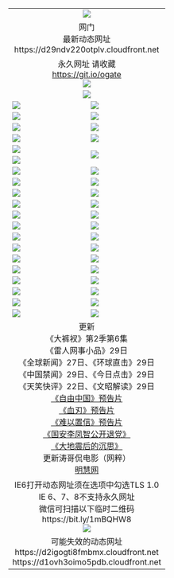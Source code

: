 ﻿<table>
  <tr></tr>
  <tr><td colspan=2 align=center><img src="https://d29ndv220otplv.cloudfront.net/Up/oGate.jpg" /></td></tr>
  <tr><td colspan=2 align=center>网门<br>最新动态网址
<br>https://d29ndv220otplv.cloudfront.net
    </td>
  </tr>
  <tr>
    <td colspan=2 align=center>永久网址 请收藏<br/><a href="https://git.io/ogate" target="_blank">https://git.io/ogate</a><br/><a href="https://d29ndv220otplv.cloudfront.net/Up/0WMGDL2.png" target="_blank"><img src="https://d29ndv220otplv.cloudfront.net/Up/0WMGD2.png"/></a></td>
    <!--td align=center>临时网址 微信用<br/><a href="https://bit.ly/1mBQHW8" target="_blank">https://bit.ly/1mBQHW8</a><br/><a href="https://d29ndv220otplv.cloudfront.net/Up/0WMGDL3.png" target="_blank"><img src="https://d29ndv220otplv.cloudfront.net/Up/0WMGD3.png"/></a></td-->
  </tr>
  <tr>
    <td colspan=2 align=center><a href="https://d29ndv220otplv.cloudfront.net/ogUP.aspx?name=0oGate.apk" target="_blank"><img src="https://d29ndv220otplv.cloudfront.net/Up/0WMAZ.jpg" /></a></td>
  </tr>
  <tr>
    <td><a href="https://d29ndv220otplv.cloudfront.net/ogNice.aspx" target="_blank"><img src="https://d29ndv220otplv.cloudfront.net/Up/0WCYY.jpg" /></a></td>
    <td><a href="https://d29ndv220otplv.cloudfront.net/onCO.aspx?ob=600%E4%BA%8B%E7%89%A9&op=%E5%A2%9E%E5%88%A0%E6%94%B9&args=WH1~%23%E7%B1%BB%E5%9E%8B6%E6%96%B0%E9%97%BB%7c%23%E7%B1%BB%E5%9E%8B6%E8%AF%84%E8%AE%BA&mode=" target="_blank"><img src="https://d29ndv220otplv.cloudfront.net/Up/0WZTT.jpg" /></a></td> 
  </tr>
  <tr>
    <td><a href="https://d29ndv220otplv.cloudfront.net/ogDY.aspx" target="_blank"><img src="https://d29ndv220otplv.cloudfront.net/Up/0FK.jpg" /></a></td>
    <td><a href="https://d29ndv220otplv.cloudfront.net/ogST.aspx" target="_blank"><img src="https://d29ndv220otplv.cloudfront.net/Up/0ST.jpg" /></a></td> 
  </tr>
  <tr>
    <!--td rowspan=2><a href="https://d29ndv220otplv.cloudfront.net/ogUP.aspx?name=WJ.mp4&count=T:1,480P:1" target="_blank"><img src="https://d29ndv220otplv.cloudfront.net/Up/WJ.jpg" /></a></td-->
    <td><a href="https://d29ndv220otplv.cloudfront.net/ogUP.aspx?name=11DKC.mp4&count=T:2,2:6,1:16" target="_blank"><img src="https://d29ndv220otplv.cloudfront.net/Up/11DKC.jpg" /></a></td> 
    <td><div><a href="https://d29ndv220otplv.cloudfront.net/ogUP.aspx?name=LRWS.mp4&count=7B:8,6B:44,5A:10,5B:35,4A:14,4B:19,3A:10,3B:26,2A:16,2B:21,1A:23,1B:29&current=7B:8" target="_blank"><img src="https://d29ndv220otplv.cloudfront.net/Up/LRWS.jpg" /></a></td>
   </tr>
  <tr>
    <td><a href="https://d29ndv220otplv.cloudfront.net/ogUP.aspx?name=LRSH.mp4&count=W:13,2:10" target="_blank"><img src="https://d29ndv220otplv.cloudfront.net/Up/LRSH.jpg" /></a></td>
    <td><a href="https://d29ndv220otplv.cloudfront.net/ogUP.aspx?name=BYWXY.mp4" target="_blank"><img src="https://d29ndv220otplv.cloudfront.net/Up/BYWXY.jpg" /></a></td>
  </tr>
  <tr>
    <td><a href="https://d29ndv220otplv.cloudfront.net/ogUP.aspx?name=JQR.mp4&count=2" target="_blank"><img src="https://d29ndv220otplv.cloudfront.net/Up/JQR.jpg" /></a></td>   
    <td rowspan=2><a href="https://d29ndv220otplv.cloudfront.net/ogUP.aspx?name=JP.mp4&count=9" target="_blank"><img src="https://d29ndv220otplv.cloudfront.net/Up/JP.jpg" /></td>
  </tr>
  <tr>
    <td><a href="https://d29ndv220otplv.cloudfront.net/ogUP.aspx?name=WH.mp4" target="_blank"><img src="https://d29ndv220otplv.cloudfront.net/Up/WH.jpg" /></a></td>
  </tr>
  <tr>
    <td><a href="https://d29ndv220otplv.cloudfront.net/ogUP.aspx?name=SSZJ.mp4&count=SP:6,480P:8" target="_blank"><img src="https://d29ndv220otplv.cloudfront.net/Up/SSZJ.jpg" /></a></td>
    <td><a href="https://d29ndv220otplv.cloudfront.net/ogUP.aspx?name=ZY.mp4&count=2015:16" target="_blank"><img src="https://d29ndv220otplv.cloudfront.net/Up/ZY.jpg" /></a</td>
  </tr>
  <tr>
    <td><a href="https://d29ndv220otplv.cloudfront.net/ogUP.aspx?name=XTFY.mp4&count=B:2,A:24" target="_blank"><img src="https://d29ndv220otplv.cloudfront.net/Up/XTFY.jpg" /></a></td>
    <td><a href="https://d29ndv220otplv.cloudfront.net/ogUP.aspx?name=1XQK.mp4&count=13" target="_blank"><img src="https://d29ndv220otplv.cloudfront.net/Up/1XQK.jpg" /></a</td>
  </tr>
  <tr>
    <td><a href="https://d29ndv220otplv.cloudfront.net/ogUP.aspx?name=1LYF.mp4&count=2" target="_blank"><img src="https://d29ndv220otplv.cloudfront.net/Up/1LYF0.jpg" /></a></td>
    <td><a href="https://d29ndv220otplv.cloudfront.net/ogUP.aspx?name=1ZGC.mp4&count=6" target="_blank"><img src="https://d29ndv220otplv.cloudfront.net/Up/1ZGC0.jpg" /></a></td>
  </tr>
  <tr>
    <td><a href="https://d29ndv220otplv.cloudfront.net/ogUP.aspx?name=1ZKM.mp4&count=3&current=3" target="_blank"><img src="https://d29ndv220otplv.cloudfront.net/Up/1ZKM0.jpg" /></a></td>  
    <td><a href="https://d29ndv220otplv.cloudfront.net/ogUP.aspx?name=1WWY.mp4&count=6&current=6" target="_blank"><img src="https://d29ndv220otplv.cloudfront.net/Up/1WWY0.jpg" /></a></td>
  </tr>
  <tr>
    <td><a href="https://d29ndv220otplv.cloudfront.net/ogUP.aspx?name=10JGY.mp4&count=3" target="_blank"><img src="https://d29ndv220otplv.cloudfront.net/Up/10JGY0.jpg" /></a></td>
    <td><a href="https://d29ndv220otplv.cloudfront.net/ogUP.aspx?name=10CYS.mp4&count=2" target="_blank"><img src="https://d29ndv220otplv.cloudfront.net/Up/10CYS0.jpg" /></a></td>
  </tr>
  <tr>
    <td><a href="https://d29ndv220otplv.cloudfront.net/ogUP.aspx?name=4SQQ.mp4&count=201602:20,201601:21&current=201602:20" target="_blank"><img src="https://d29ndv220otplv.cloudfront.net/Up/4SQQ0.jpg"/></a></td>
    <td><a href="https://d29ndv220otplv.cloudfront.net/ogUP.aspx?name=4SHQ.mp4&count=201602:27,201601:28&current=201602:27" target="_blank"><img src="https://d29ndv220otplv.cloudfront.net/Up/4SHQ0.jpg"/></a></td>
  </tr>
  <tr>
    <td><a href="https://d29ndv220otplv.cloudfront.net/ogUP.aspx?name=4SZG.mp4&count=201602:21,201601:23&current=201602:21" target="_blank"><img src="https://d29ndv220otplv.cloudfront.net/Up/4SZG0.jpg"/></a></td>
    <td><a href="https://d29ndv220otplv.cloudfront.net/ogUP.aspx?name=4SDJ.mp4&count=201602A:24,201602B:7,201601A:48,201601B:6&current=201602A:24" target="_blank"><img src="https://d29ndv220otplv.cloudfront.net/Up/4SDJ0.jpg"/></a></td>
  </tr>
  <tr>
    <td><a href="https://d29ndv220otplv.cloudfront.net/ogUP.aspx?name=4CTX.mp4&count=201602:3,201601:4&current=201602:3" target="_blank"><img src="https://d29ndv220otplv.cloudfront.net/Up/4CTX0.jpg"/></a></td>
    <td><a href="https://d29ndv220otplv.cloudfront.net/ogUP.aspx?name=4CWZ.mp4&count=201602:4,201601:4&current=201602:4" target="_blank"><img src="https://d29ndv220otplv.cloudfront.net/Up/4CWZ0.jpg"/></a></td>
  </tr>
  <tr>
    <td><a href="https://d29ndv220otplv.cloudfront.net/onUP.aspx?name=https://dwsfx5awq5vcc.cloudfront.net/" target="_blank"><img src="https://d29ndv220otplv.cloudfront.net/Up/0DTW.jpg"/></a></td>
    <td><a href="https://d29ndv220otplv.cloudfront.net/onUP.aspx?name=https://d240ns8up8earz.cloudfront.net/acenter/" target="_blank"><img src="https://d29ndv220otplv.cloudfront.net/Up/0TDW.jpg" /></a></td>
  </tr>
  <tr>
    <td><a href="https://d29ndv220otplv.cloudfront.net/onUP.aspx?name=https://d4508d6vomz2p.cloudfront.net/gb/nsc413.htm" target="_blank"><img src="https://d29ndv220otplv.cloudfront.net/Up/0DJY.jpg" /></a></td>
    <td><a href="https://d29ndv220otplv.cloudfront.net/onUP.aspx?name=https://d3bxwq7vzudb5l.cloudfront.net/xtr/gb/prog204.html" target="_blank"><img src="https://d29ndv220otplv.cloudfront.net/Up/0XTR.jpg" /></a></td>
  </tr>
  <tr>
    <td><a href="https://d29ndv220otplv.cloudfront.net/onUP.aspx?name=https://d3aj00iefsmfgc.cloudfront.net/" target="_blank"><img src="https://d29ndv220otplv.cloudfront.net/Up/0MHW.jpg" /></a></td>
    <td><a href="https://d29ndv220otplv.cloudfront.net/onUP.aspx?name=https://d1lcj91uv80klr.cloudfront.net/" target="_blank"><img src="https://d29ndv220otplv.cloudfront.net/Up/0ZJW.jpg" /></a></td>
  </tr>
  <tr>
    <td><a href="https://d29ndv220otplv.cloudfront.net/ogUP.aspx?name=0FG.zip" target="_blank"><img src="https://d29ndv220otplv.cloudfront.net/Up/0FG.jpg" /></a></td>
    <td><a href="https://d29ndv220otplv.cloudfront.net/ogUP.aspx?name=0FGA.apk" target="_blank"><img src="https://d29ndv220otplv.cloudfront.net/Up/0FGA.jpg" /></a></td>
  </tr>
  <tr>
    <td><a href="https://d29ndv220otplv.cloudfront.net/ogUP.aspx?name=0U.zip" target="_blank"><img src="https://d29ndv220otplv.cloudfront.net/Up/0U.jpg" /></a></td>
    <td><a href="https://d29ndv220otplv.cloudfront.net/ogUP.aspx?name=0UA.apk" target="_blank"><img src="https://d29ndv220otplv.cloudfront.net/Up/0UA.jpg" /></a></td>
  </tr>
  <tr>
    <td><a href="https://d29ndv220otplv.cloudfront.net/ogUP.aspx?name=0iPPOTV.zip" target="_blank"><img src="https://d29ndv220otplv.cloudfront.net/Up/0iPPOTV.jpg" /></a></td>
    <td><a href="https://d29ndv220otplv.cloudfront.net/ogUP.aspx?name=0iNTD.apk" target="_blank"><img src="https://d29ndv220otplv.cloudfront.net/Up/0iNTD.jpg" /></a></td>
  </tr>
  <tr>
    <td colspan=2 align=center>更新<br>
      《大裤衩》第2季第6集<br>
      《雷人网事小品》29日<br>
      《全球新闻》27日、《环球直击》29日<br>
      《中国禁闻》29日、《今日点击》29日<br>
      《天笑快评》22日、《文昭解读》29日<br>
      <a href="https://d29ndv220otplv.cloudfront.net/ogUP.aspx?name=11ZYZG0.mp4" target="_blank">《自由中国》预告片</a><br>
      <a href="https://d29ndv220otplv.cloudfront.net/ogUP.aspx?name=11XR.mp4" target="_blank">《血刃》预告片</a><br>
      <a href="https://d29ndv220otplv.cloudfront.net/ogUP.aspx?name=11NYZX.mp4&count=2" target="_blank">《难以置信》预告片</a><br>
      <a href="https://d29ndv220otplv.cloudfront.net/ogUP.aspx?name=4LFZ.mp4" target="_blank">《国安李凤智公开退党》</a><br>
      <a href="https://d29ndv220otplv.cloudfront.net/ogUP.aspx?name=4DDZHDCS.mp4" target="_blank">《大地震后的沉思》</a><br>
      更新涛哥侃电影（网粹）<br>
      <a href="https://d29ndv220otplv.cloudfront.net/onUP.aspx?name=https://www.minghui.org/" target="_blank">明慧网</a></td>
    </td>
  </tr>
  <tr>
    <td colspan=2 align=center>IE6打开动态网址须在选项中勾选TLS 1.0<br/>IE 6、7、8不支持永久网址<br/>
      微信可扫描以下临时二维码<br/>https://bit.ly/1mBQHW8<br/><a href="https://d29ndv220otplv.cloudfront.net/Up/0WMGDL3.png" target="_blank"><img src="https://d29ndv220otplv.cloudfront.net/Up/0WMGD3.png"/></a><br>
  </tr>
  <tr>
    <td colspan=2 align=center>可能失效的动态网址
<br>https://d2igogti8fmbmx.cloudfront.net
<br>https://d1ovh3oimo5pdb.cloudfront.net
    </td>
  </tr>
</table>
